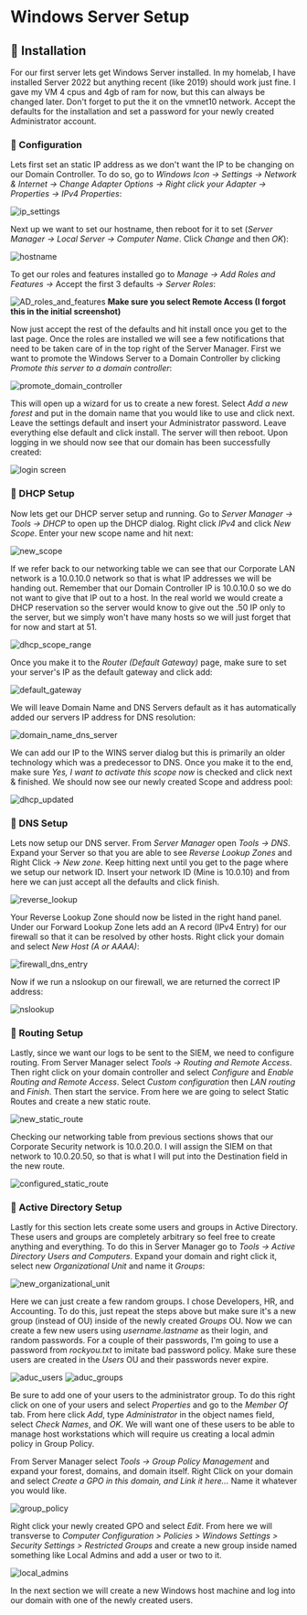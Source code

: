 # **Windows Server Setup**

## 🔹 Installation

For our first server lets get Windows Server installed. In my homelab, I have installed Server 2022 but anything recent (like 2019) should work just fine. I gave my VM 4 cpus and 4gb of ram for now, but this can always be changed later. Don't forget to put the it on the vmnet10 network. Accept the defaults for the installation and set a password for your newly created Administrator account.

### 🔹 Configuration

Lets first set an static IP address as we don't want the IP to be changing on our Domain Controller. To do so, go to *Windows Icon -> Settings -> Network & Internet -> Change Adapter Options -> Right click your Adapter -> Properties -> IPv4 Properties*:

![ip_settings](https://github.com/alexh200/blue-team-homelab/blob/main/infrastructure_setup/images/windows_server_setup/domaincontroller_ip_settings.png?raw=true)

Next up we want to set our hostname, then reboot for it to set (*Server Manager -> Local Server -> Computer Name*. Click *Change* and then *OK*): 

![hostname](https://github.com/alexh200/blue-team-homelab/blob/main/infrastructure_setup/images/windows_server_setup/hostname.png?raw=true)

To get our roles and features installed go to *Manage -> Add Roles and Features ->* Accept the first 3 defaults -> *Server Roles*:

![AD_roles_and_features](https://github.com/alexh200/blue-team-homelab/blob/main/infrastructure_setup/images/windows_server_setup/roles_and_features.png?raw=true)
**Make sure you select Remote Access (I forgot this in the initial screenshot)**

Now just accept the rest of the defaults and hit install once you get to the last page. Once the roles are installed we will see a few notifications that need to be taken care of in the top right of the Server Manager. First we want to promote the Windows Server to a Domain Controller by clicking *Promote this server to a domain controller*:

![promote_domain_controller](https://github.com/alexh200/blue-team-homelab/blob/main/infrastructure_setup/images/windows_server_setup/promote_domain_controller.png?raw=true)

This will open up a wizard for us to create a new forest. Select *Add a new forest* and put in the domain name that you would like to use and click next. Leave the settings default and insert your Administrator password. Leave everything else default and click install. The server will then reboot. Upon logging in we should now see that our domain has been successfully created:

![login screen](https://github.com/alexh200/blue-team-homelab/blob/main/infrastructure_setup/images/windows_server_setup/login_screen.png?raw=true)

### 🔹 DHCP Setup

Now lets get our DHCP server setup and running. Go to *Server Manager -> Tools -> DHCP* to open up the DHCP dialog. Right click *IPv4* and click *New Scope*. Enter your new scope name and hit next:

![new_scope](https://github.com/alexh200/blue-team-homelab/blob/main/infrastructure_setup/images/windows_server_setup/new_scope.png?raw=true)

If we refer back to our networking table we can see that our Corporate LAN network is a 10.0.10.0 network so that is what IP addresses we will be handing out. Remember that our Domain Controller IP is 10.0.10.0 so we do not want to give that IP out to a host. In the real world we would create a DHCP reservation so the server would know to give out the .50 IP only to the server, but we simply won't have  many hosts so we will just forget that for now and start at 51.

![dhcp_scope_range](https://github.com/alexh200/blue-team-homelab/blob/main/infrastructure_setup/images/windows_server_setup/dhcp_scope_range.png?raw=true)

Once you make it to the *Router (Default Gateway)* page, make sure to set your server's IP as the default gateway and click add: 

 ![default_gateway](https://github.com/alexh200/blue-team-homelab/blob/main/infrastructure_setup/images/windows_server_setup/default_gateway.png?raw=true)

We will leave Domain Name and DNS Servers default as it has automatically added our servers IP address for DNS resolution:

 ![domain_name_dns_server](https://github.com/alexh200/blue-team-homelab/blob/main/infrastructure_setup/images/windows_server_setup/domain_name_dns_server.png?raw=true)

We can add our IP to the WINS server dialog but this is primarily an older technology which was a predecessor to DNS. Once you make it to the end, make sure *Yes, I want to activate this scope now* is checked and click next & finished. We should now see our newly created Scope and address pool:

 ![dhcp_updated](https://github.com/alexh200/blue-team-homelab/blob/main/infrastructure_setup/images/windows_server_setup/dhcp_updated.png?raw=true)

### 🔹 DNS Setup

Lets now setup our DNS server. From *Server Manager* open *Tools -> DNS*. Expand your Server so that you are able to see *Reverse Lookup Zones* and Right Click -> *New zone*. Keep hitting next until you get to the page where we setup our network ID. Insert your network ID (Mine is 10.0.10) and from here we can just accept all the defaults and click finish.

![reverse_lookup](https://github.com/alexh200/blue-team-homelab/blob/main/infrastructure_setup/images/windows_server_setup/reverse_lookup.png?raw=true)

Your Reverse Lookup Zone should now be listed in the right hand panel. Under our Forward Lookup Zone lets add an A record (IPv4 Entry) for our firewall so that it can be resolved by other hosts. Right click your domain and select *New Host (A or AAAA)*:

![firewall_dns_entry](https://github.com/alexh200/blue-team-homelab/blob/main/infrastructure_setup/images/windows_server_setup/firewall_dns_entry.png?raw=true)

Now if we run a nslookup on our firewall, we are returned the correct IP address:

![nslookup](https://github.com/alexh200/blue-team-homelab/blob/main/infrastructure_setup/images/windows_server_setup/nslookup.png?raw=true)

### 🔹 Routing Setup

Lastly, since we want our logs to be sent to the SIEM, we need to configure routing. From Server Manager select *Tools -> Routing and Remote Access*. Then right click on your domain controller and select *Configure* and *Enable Routing and Remote Access*. Select *Custom configuration* then *LAN routing* and *Finish*. Then start the service. From here we are going to select Static Routes and create a new static route. 

![new_static_route](https://github.com/alexh200/blue-team-homelab/blob/main/infrastructure_setup/images/windows_server_setup/new_static_route.png?raw=true)

Checking our networking table from previous sections shows that our Corporate Security network is 10.0.20.0. I will assign the SIEM on that network to 10.0.20.50, so that is what I will put into the Destination field in the new route. 

![configured_static_route](https://github.com/alexh200/blue-team-homelab/blob/main/infrastructure_setup/images/windows_server_setup/configured_static_route.png?raw=true)

### 🔹 Active Directory Setup

Lastly for this section lets create some users and groups in Active Directory. These users and groups are completely arbitrary so feel free to create anything and everything. To do this in Server Manager go to *Tools -> Active Directory Users and Computers*. Expand your domain and right click it, select new *Organizational Unit* and name it *Groups*:

![new_organizational_unit](https://github.com/alexh200/blue-team-homelab/blob/main/infrastructure_setup/images/windows_server_setup/new_ou.png?raw=true)

Here we can just create a few random groups. I chose Developers, HR, and Accounting. To do this, just repeat the steps above but make sure it's a new group (instead of OU) inside of the newly created *Groups* OU. Now we can create a few new users using *username.lastname* as their login, and random passwords. For a couple of their passwords, I'm going to use a password from *rockyou.txt* to imitate bad password policy. Make sure these users are created in the *Users* OU and their passwords never expire.

![aduc_users](https://github.com/alexh200/blue-team-homelab/blob/main/infrastructure_setup/images/windows_server_setup/aduc_users.png?raw=true)
![aduc_groups](https://github.com/alexh200/blue-team-homelab/blob/main/infrastructure_setup/images/windows_server_setup/aduc_groups.png?raw=true)

Be sure to add one of your users to the administrator group. To do this right click on one of your users and select *Properties* and go to the *Member Of* tab. From here click *Add*, type *Administrator* in the object names field,  select *Check Names*, and *OK*. We will want one of these users to be able to manage host workstations which will require us creating a local admin policy in Group Policy.

From Server Manager select *Tools -> Group Policy Management* and expand your forest, domains, and domain itself. Right Click on your domain and select *Create a GPO in this domain, and Link it here...* Name it whatever you would like.

![group_policy](https://github.com/alexh200/blue-team-homelab/blob/main/infrastructure_setup/images/windows_server_setup/group_policy.png?raw=true)

Right click your newly created GPO and select *Edit*. From here we will transverse to *Computer Configuration > Policies > Windows Settings > Security Settings > Restricted Groups* and create a new group inside named something like Local Admins and add a user or two to it. 

![local_admins](https://github.com/alexh200/blue-team-homelab/blob/main/infrastructure_setup/images/windows_server_setup/local_admins.png?raw=true)

In the next section we will create a new Windows host machine and log into our domain with one of the newly created users.